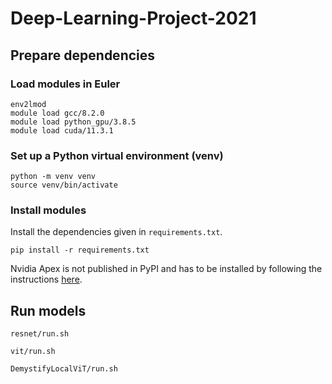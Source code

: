 # Deep-Learning-Project-2021

## Prepare dependencies

### Load modules in Euler

```
env2lmod
module load gcc/8.2.0
module load python_gpu/3.8.5
module load cuda/11.3.1
```

### Set up a Python virtual environment (venv)

```
python -m venv venv
source venv/bin/activate
```

### Install modules

Install the dependencies given in `requirements.txt`. 

```
pip install -r requirements.txt
```

Nvidia Apex is not published in PyPI and has to be installed by following the instructions [here](https://github.com/NVIDIA/apex).

## Run models

```
resnet/run.sh
```

```
vit/run.sh
```

```
DemystifyLocalViT/run.sh
```
